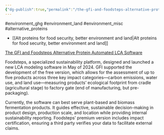 ```yaml
---
{"dg-publish":true,"permalink":"/the-gfi-and-foodsteps-alternative-protein-automated-lca-software/","tags":["#environment_ghg","#environment_land","#environment_misc","#alternative_proteins"],"created":"2025-10-23T17:42:43.362+01:00","updated":"2025-10-23T18:06:08.668+01:00"}
---
```


#environment_ghg #environment_land #environment_misc #alternative_proteins 

- [[Alt proteins for food security, better environment and land\|Alt proteins for food security, better environment and land]]

[The GFI and Foodsteps Alternative Protein Automated LCA Software](https://www.foodsteps.earth/alternative-proteins)

Foodsteps, a specialized sustainability platform, designed and launched a new LCA modeling software in May of 2024. GFI supported the development of the free version, which allows for the assessment of up to five products across three key impact categories—carbon emissions, water use, and land use—measuring products’ ecological footprint from cradle (agricultural stage) to factory gate (end of manufacturing, but pre-packaging).

Currently, the software can best serve plant-based and biomass fermentation products. It guides effective, sustainable decision-making in product design, production scale, and location while providing internal sustainability reporting. Foodsteps’ premium version includes impact certification, ensuring a third party verifies your data to facilitate external claims.